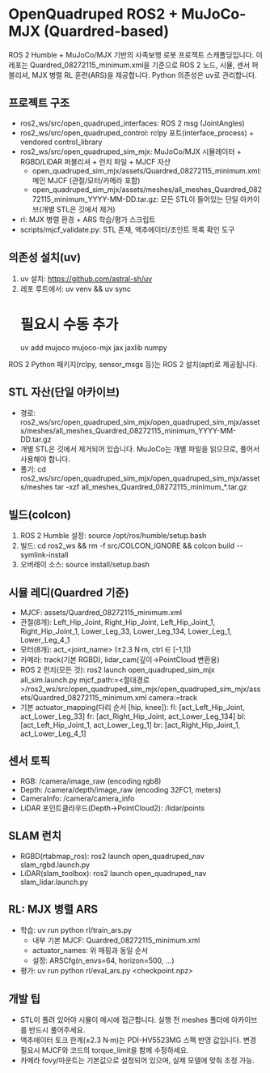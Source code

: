 # OpenQuadruped ROS2 + MuJoCo-MJX (Quardred-based)

ROS 2 Humble + MuJoCo/MJX 기반의 사족보행 로봇 프로젝트 스캐폴딩입니다. 이 레포는 Quardred_08272115_minimum.xml을 기준으로 ROS 2 노드, 시뮬, 센서 퍼블리셔, MJX 병렬 RL 훈련(ARS)을 제공합니다. Python 의존성은 uv로 관리합니다.

## 프로젝트 구조
- ros2_ws/src/open_quadruped_interfaces: ROS 2 msg (JointAngles)
- ros2_ws/src/open_quadruped_control: rclpy 포트(interface_process) + vendored control_library
- ros2_ws/src/open_quadruped_sim_mjx: MuJoCo/MJX 시뮬레이터 + RGBD/LiDAR 퍼블리셔 + 런치 파일 + MJCF 자산
  - open_quadruped_sim_mjx/assets/Quardred_08272115_minimum.xml: 메인 MJCF (관절/모터/카메라 포함)
  - open_quadruped_sim_mjx/assets/meshes/all_meshes_Quardred_08272115_minimum_YYYY-MM-DD.tar.gz: 모든 STL이 들어있는 단일 아카이브(개별 STL은 깃에서 제거)
- rl: MJX 병렬 환경 + ARS 학습/평가 스크립트
- scripts/mjcf_validate.py: STL 존재, 액추에이터/조인트 목록 확인 도구

## 의존성 설치(uv)
1) uv 설치: https://github.com/astral-sh/uv
2) 레포 루트에서:
   uv venv && uv sync
   # 필요시 수동 추가
   uv add mujoco mujoco-mjx jax jaxlib numpy

ROS 2 Python 패키지(rclpy, sensor_msgs 등)는 ROS 2 설치(apt)로 제공됩니다.

## STL 자산(단일 아카이브)
- 경로: ros2_ws/src/open_quadruped_sim_mjx/open_quadruped_sim_mjx/assets/meshes/all_meshes_Quardred_08272115_minimum_YYYY-MM-DD.tar.gz
- 개별 STL은 깃에서 제거되어 있습니다. MuJoCo는 개별 파일을 읽으므로, 풀어서 사용해야 합니다.
- 풀기:
  cd ros2_ws/src/open_quadruped_sim_mjx/open_quadruped_sim_mjx/assets/meshes
  tar -xzf all_meshes_Quardred_08272115_minimum_*.tar.gz

## 빌드(colcon)
1) ROS 2 Humble 설정:
   source /opt/ros/humble/setup.bash
2) 빌드:
   cd ros2_ws && rm -f src/COLCON_IGNORE && colcon build --symlink-install
3) 오버레이 소스:
   source install/setup.bash

## 시뮬 레디(Quardred 기준)
- MJCF: assets/Quardred_08272115_minimum.xml
- 관절(8개): Left_Hip_Joint, Right_Hip_Joint, Left_Hip_Joint_1, Right_Hip_Joint_1, Lower_Leg_33, Lower_Leg_134, Lower_Leg_1, Lower_Leg_4_1
- 모터(8개): act_<joint_name> (±2.3 N·m, ctrl ∈ [-1,1])
- 카메라: track(기본 RGBD), lidar_cam(깊이→PointCloud 변환용)
- ROS 2 런치(모든 것):
  ros2 launch open_quadruped_sim_mjx all_sim.launch.py mjcf_path:=<절대경로>/ros2_ws/src/open_quadruped_sim_mjx/open_quadruped_sim_mjx/assets/Quardred_08272115_minimum.xml camera:=track
- 기본 actuator_mapping(다리 순서 [hip, knee]):
  fl: [act_Left_Hip_Joint, act_Lower_Leg_33]
  fr: [act_Right_Hip_Joint, act_Lower_Leg_134]
  bl: [act_Left_Hip_Joint_1, act_Lower_Leg_1]
  br: [act_Right_Hip_Joint_1, act_Lower_Leg_4_1]

## 센서 토픽
- RGB: /camera/image_raw (encoding rgb8)
- Depth: /camera/depth/image_raw (encoding 32FC1, meters)
- CameraInfo: /camera/camera_info
- LiDAR 포인트클라우드(Depth→PointCloud2): /lidar/points

## SLAM 런치
- RGBD(rtabmap_ros):
  ros2 launch open_quadruped_nav slam_rgbd.launch.py
- LiDAR(slam_toolbox):
  ros2 launch open_quadruped_nav slam_lidar.launch.py

## RL: MJX 병렬 ARS
- 학습:
  uv run python rl/train_ars.py
  - 내부 기본 MJCF: Quardred_08272115_minimum.xml
  - actuator_names: 위 매핑과 동일 순서
  - 설정: ARSCfg(n_envs=64, horizon=500, …)
- 평가:
  uv run python rl/eval_ars.py <checkpoint.npz>

## 개발 팁
- STL이 풀려 있어야 시뮬이 메시에 접근합니다. 실행 전 meshes 폴더에 아카이브를 반드시 풀어주세요.
- 액추에이터 토크 한계(±2.3 N·m)는 PDI-HV5523MG 스펙 반영 값입니다. 변경 필요시 MJCF와 코드의 torque_limit을 함께 수정하세요.
- 카메라 fovy/마운트는 기본값으로 설정되어 있으며, 실제 모델에 맞춰 조정 가능.
